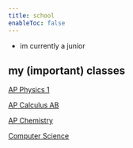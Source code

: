 ```yaml
---
title: school
enableToc: false
---
```

- im currently a junior

## my (important) classes

[AP Physics 1](notes/school/physics.md)

[AP Calculus AB](notes/school/calc.md)

[AP Chemistry](notes/school/chem.md)

[Computer Science](notes/school/cs.md)